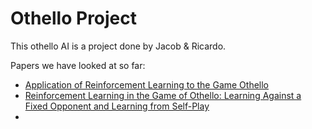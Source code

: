 # Othello Project

This othello AI is a project done by Jacob & Ricardo.


Papers we have looked at so far:
- [Application of Reinforcement Learning to the Game Othello](https://www.sciencedirect.com/science/article/pii/S0305054806002553#:~:text=We%20describe%20how%20reinforcement%20learning%20can%20be%20combined,state%20space%E2%80%94learning%20to%20play%20the%20game%20of%20Othello)
- [Reinforcement Learning in the Game of Othello: Learning Against a Fixed Opponent and Learning from Self-Play](https://www.ai.rug.nl/%7Emwiering/GROUP/ARTICLES/paper-othello.pdf)
- 